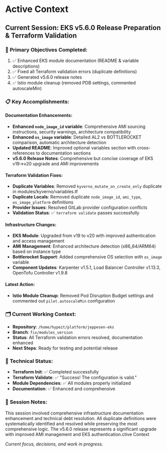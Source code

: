 # Active Context

## Current Session: EKS v5.6.0 Release Preparation & Terraform Validation

### 🎯 **Primary Objectives Completed:**
1. ✅ Enhanced EKS module documentation (README & variable descriptions)
2. ✅ Fixed all Terraform validation errors (duplicate definitions)
3. ✅ Generated v5.6.0 release notes
4. ✅ Istio module cleanup (removed PDB settings, commented autoscaleMin)

### 📋 **Key Accomplishments:**

#### **Documentation Enhancements:**
- **Enhanced `node_image_id` variable**: Comprehensive AMI sourcing instructions, security warnings, architecture compatibility
- **Enhanced `os_image` variable**: Detailed AL2 vs BOTTLEROCKET comparison, automatic architecture detection
- **Updated README**: Improved optional variables section with cross-references to documentation sections
- **v5.6.0 Release Notes**: Comprehensive but concise coverage of EKS v19→v20 upgrade and AMI improvements

#### **Terraform Validation Fixes:**
- **Duplicate Variables**: Removed `kyverno_mutate_on_create_only` duplicate in modules/kyverno/variables.tf
- **Duplicate Locals**: Removed duplicate `node_image_id`, `ami_type`, `os_image_platform` definitions
- **Provider Issues**: Resolved GitLab provider configuration conflicts
- **Validation Status**: ✅ `terraform validate` passes successfully

#### **Infrastructure Changes:**
- **EKS Module**: Upgraded from v19 to v20 with improved authentication and access management
- **AMI Management**: Enhanced architecture detection (x86_64/ARM64) based on instance type
- **Bottlerocket Support**: Added comprehensive OS selection with `os_image` variable
- **Component Updates**: Karpenter v1.5.1, Load Balancer Controller v1.13.3, OpenTofu Controller v1.9.8

#### **Latest Action:**
- **Istio Module Cleanup**: Removed Pod Disruption Budget settings and commented out `pilot.autoscaleMin` configuration

### 🗂 **Current Working Context:**
- **Repository**: `/home/hypeit/platform/jeppesen-eks`
- **Branch**: `fix/modules_version`
- **Status**: All Terraform validation errors resolved, documentation enhanced
- **Next Steps**: Ready for testing and potential release

### 🔧 **Technical Status:**
- **Terraform Init**: ✅ Completed successfully
- **Terraform Validate**: ✅ "Success! The configuration is valid."
- **Module Dependencies**: ✅ All modules properly initialized
- **Documentation**: ✅ Enhanced and comprehensive

### 📝 **Session Notes:**
This session involved comprehensive infrastructure documentation enhancement and technical debt resolution. All duplicate definitions were systematically identified and resolved while preserving the most comprehensive logic. The v5.6.0 release represents a significant upgrade with improved AMI management and EKS authentication.ctive Context

_Current focus, decisions, and work in progress._